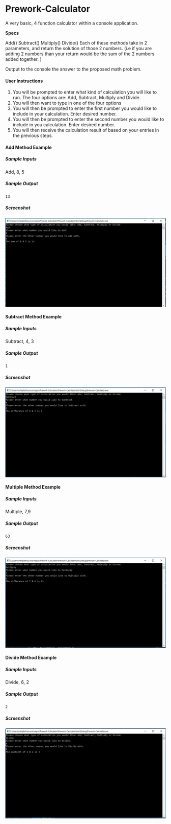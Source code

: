 # Prework-Calculator

A very basic, 4 function calculator within a console application.

**Specs**

Add()
Subtract()
Multiply()
Divide()
Each of these methods take in 2 parameters, and return the solution of those 2 numbers. (i.e if you are adding 2 numbers than your return would be the sum of the 2 numbers added together. )

Output to the console the answer to the proposed math problem.

#### User Instructions
1. You will be prompted to enter what kind of calculation you will like to run. The four options are: Add, Subtract, Multiply and Divide.
2. You will then want to type in one of the four options
3. You will then be prompted to enter the first number you would like to include in your calculation. Enter desired number.
4. You will then be prompted to enter the second number you would like to include in you calculation. Enter desired number.
5. You will then receive the calculation result of based on your entries in the previous steps.

#### Add Method Example
##### Sample Inputs
   Add, 8, 5
##### Sample Output
	13
##### Screenshot 
![Successful execution of Add Method](Assets\AddMethod.JPG)

#### Subtract Method Example
##### Sample Inputs
   Subtract, 4, 3
##### Sample Output
	1
##### Screenshot
![Successful execution of Subtract Method](Assets\SubtractMethod.JPG)

#### Multiple Method Example
##### Sample Inputs
   Multiple, 7,9
##### Sample Output
	63
##### Screenshot
![Successful execution of Multiply Method](Assets\MultiplyMethod.JPG)

#### Divide Method Example
##### Sample Inputs
   Divide, 6, 2
##### Sample Output
	2
##### Screenshot
![Successful execution of Divide Method](Assets\DivideMethod.JPG)


